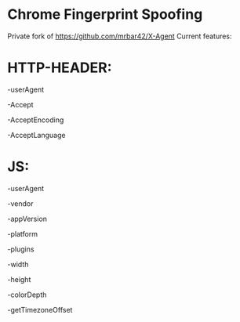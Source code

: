 # Chrome Fingerprint Spoofing

Private fork of <a href='https://github.com/mrbar42/X-Agent'>https://github.com/mrbar42/X-Agent</a>
Current features:
# HTTP-HEADER:
-userAgent

-Accept

-AcceptEncoding

-AcceptLanguage

# JS:
-userAgent

-vendor

-appVersion

-platform

-plugins

-width

-height

-colorDepth

-getTimezoneOffset
